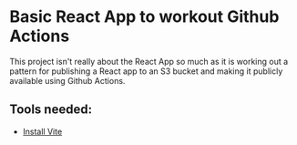 # Basic React App to workout Github Actions

This project isn't really about the React App so much as it is working out a pattern for publishing
a React app to an S3 bucket and making it publicly available using Github Actions.

## Tools needed:

- [Install Vite](https://vitejs.dev/guide/)